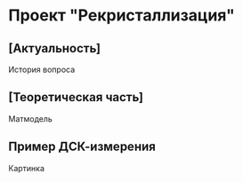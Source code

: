 # Проект "Рекристаллизация"
## [Актуальность]
История вопроса
## [Теоретическая часть]
Матмодель
## Пример ДСК-измерения
Картинка
